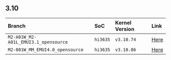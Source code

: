 ## 3.10

| Branch                                 | SoC                               | Kernel Version                    | Link                              |
| :------------------------------------  | :-------------------------------- | :-------------------------------- | :-------------------------------- |
| `M2-A01W_M2-A01L_EMUI3.1_opensource` | `hi3635`                          | `v3.10.74`                         | [Here](https://github.com/mozart-oss/kernel_tarballs/tree/M2-A01W_M2-A01L_EMUI3.1_opensource) |
| `M2-801W_MM_EMUI4.0_opensource` | `hi3635`                          | `v3.10.86`                         | [Here](https://github.com/mozart-oss/kernel_tarballs/tree/M2-801W_MM_EMUI4.0_opensource) |
